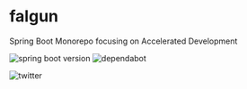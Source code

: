 # falgun
Spring Boot Monorepo focusing on Accelerated Development

![spring boot version](https://flat.badgen.net/badge/spring%20boot/v3.0.0/green?icon=https://spring.io/images/projects/spring.svg)
![dependabot](https://flat.badgen.net/github/dependabot/crimsonvspurple/falgun)

![twitter](https://flat.badgen.net/twitter/follow/eminence_red)
